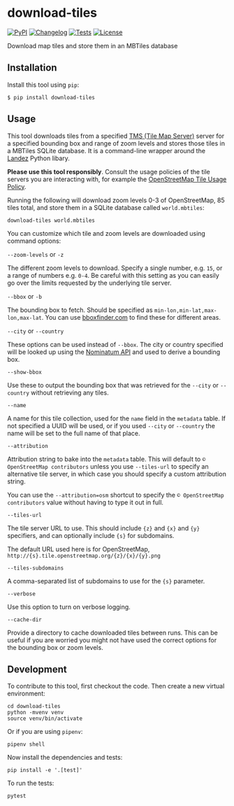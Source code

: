 # download-tiles

[![PyPI](https://img.shields.io/pypi/v/download-tiles.svg)](https://pypi.org/project/download-tiles/)
[![Changelog](https://img.shields.io/github/v/release/simonw/download-tiles?include_prereleases&label=changelog)](https://github.com/simonw/download-tiles/releases)
[![Tests](https://github.com/simonw/download-tiles/workflows/Test/badge.svg)](https://github.com/simonw/download-tiles/actions?query=workflow%3ATest)
[![License](https://img.shields.io/badge/license-Apache%202.0-blue.svg)](https://github.com/simonw/download-tiles/blob/master/LICENSE)

Download map tiles and store them in an MBTiles database

## Installation

Install this tool using `pip`:

    $ pip install download-tiles

## Usage

This tool downloads tiles from a specified [TMS (Tile Map Server)](https://wiki.openstreetmap.org/wiki/TMS) server for a specified bounding box and range of zoom levels and stores those tiles in a MBTiles SQLite database. It is a command-line wrapper around the [Landez](https://github.com/makinacorpus/landez) Python libary.

**Please use this tool responsibly**. Consult the usage policies of the tile servers you are interacting with, for example the [OpenStreetMap Tile Usage Policy](https://operations.osmfoundation.org/policies/tiles/).

Running the following will download zoom levels 0-3 of OpenStreetMap, 85 tiles total, and store them in a SQLite database called `world.mbtiles`:

    download-tiles world.mbtiles

You can customize which tile and zoom levels are downloaded using command options:

`--zoom-levels` or `-z`

The different zoom levels to download. Specify a single number, e.g. `15`, or a range of numbers e.g. `0-4`. Be careful with this setting as you can easily go over the limits requested by the underlying tile server.

`--bbox` or `-b`

The bounding box to fetch. Should be specified as `min-lon,min-lat,max-lon,max-lat`. You can use [bboxfinder.com](http://bboxfinder.com/) to find these for different areas.

`--city` or `--country`

These options can be used instead of `--bbox`. The city or country specified will be looked up using the [Nominatum API](https://nominatim.org/release-docs/latest/api/Search/) and used to derive a bounding box.

`--show-bbox`

Use these to output the bounding box that was retrieved for the `--city` or `--country` without retrieving any tiles.

`--name`

A name for this tile collection, used for the `name` field in the `metadata` table. If not specified a UUID will be used, or if you used `--city` or `--country` the name will be set to the full name of that place.

`--attribution`

Attribution string to bake into the `metadata` table. This will default to `© OpenStreetMap contributors` unless you use `--tiles-url` to specify an alternative tile server, in which case you should specify a custom attribution string.

You can use the `--attribution=osm` shortcut to specify the `© OpenStreetMap contributors` value without having to type it out in full.

`--tiles-url`

The tile server URL to use. This should include `{z}` and `{x}` and `{y}` specifiers, and can optionally include `{s}` for subdomains.

The default URL used here is for OpenStreetMap, `http://{s}.tile.openstreetmap.org/{z}/{x}/{y}.png`

`--tiles-subdomains`

A comma-separated list of subdomains to use for the `{s}` parameter.

`--verbose`

Use this option to turn on verbose logging.

`--cache-dir`

Provide a directory to cache downloaded tiles between runs. This can be useful if you are worried you might not have used the correct options for the bounding box or zoom levels.

## Development

To contribute to this tool, first checkout the code. Then create a new virtual environment:

    cd download-tiles
    python -mvenv venv
    source venv/bin/activate

Or if you are using `pipenv`:

    pipenv shell

Now install the dependencies and tests:

    pip install -e '.[test]'

To run the tests:

    pytest
